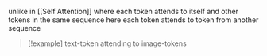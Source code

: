 unlike in [[Self Attention]] where each token attends to itself and other tokens in the same sequence 
here each token attends to token from another sequence 
> [!example] text-token attending to image-tokens
